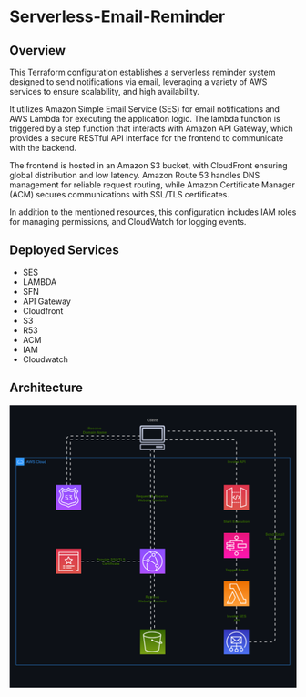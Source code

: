# Serverless-Email-Reminder

## Overview

This Terraform configuration establishes a serverless reminder system designed to send notifications via email, leveraging a variety of AWS services to ensure scalability, and high availability.

It utilizes Amazon Simple Email Service (SES) for email notifications and AWS Lambda for executing the application logic. The lambda function is triggered by a step function that interacts with Amazon API Gateway, which provides a secure RESTful API interface for the frontend to communicate with the backend.

The frontend is hosted in an Amazon S3 bucket, with CloudFront ensuring global distribution and low latency. Amazon Route 53 handles DNS management for reliable request routing, while Amazon Certificate Manager (ACM) secures communications with SSL/TLS certificates.

In addition to the mentioned resources, this configuration includes IAM roles for managing permissions, and CloudWatch for logging events.

## Deployed Services

- SES
- LAMBDA
- SFN
- API Gateway
- Cloudfront
- S3
- R53
- ACM
- IAM
- Cloudwatch

## Architecture

![Serverless-Email-Reminder-Architecture-Diagram](./assets/serverless-email-reminder.drawio.svg)
